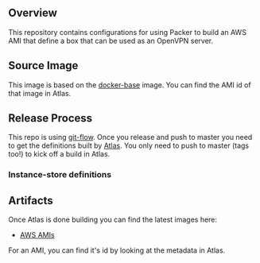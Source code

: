## Overview

This repository contains configurations for using Packer to build an AWS AMI that define
a box that can be used as an OpenVPN server.

## Source Image
This image is based on the [docker-base][] image. You can find the AMI id of that image
in Atlas.

## Release Process

This repo is using [git-flow][]. Once you release and push to master you need to get the definitions
built by [Atlas][]. You only need to push to master (tags too!) to kick off a build in Atlas.

### Instance-store definitions

## Artifacts

Once Atlas is done building you can find the latest images here:

* [AWS AMIs][]

For an AMI, you can find it's id by looking at the metadata in Atlas.

[docker-base]: https://github.com/locationlabs/packer_docker-base
[Atlas]: https://atlas.hashicorp.com
[git-flow]: https://github.com/nvie/gitflow
[AWS AMIs]: https://atlas.hashicorp.com/llabs/artifacts/openvpn/types/amazon.ami
